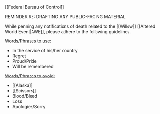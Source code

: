 [[Federal Bureau of Control]]

REMINDER RE: DRAFTING ANY PUBLIC-FACING MATERIAL

While penning any notifications of death related to the [[Willow]] [[Altered World Event|AWE]], please adhere to the following guidelines.

<u>Words/Phrases to use:</u>
- In the service of his/her country
- Regret
- Proud/Pride
- Will be remembered

<u>Words/Phrases to avoid:</u>
- [[Alaska]]
- [[Scissors]]
- Blood/Bleed
- Loss
- Apologies/Sorry